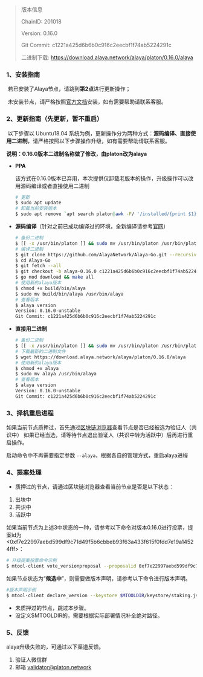 >版本信息
>
>ChainID: 201018
>
>Version: 0.16.0
>
>Git Commit: c1221a425d6b6b0c916c2eecbf1f74ab5224291c
>
>二进制下载: https://download.alaya.network/alaya/platon/0.16.0/alaya

### 1、安装指南

​		若已安装了Alaya节点，请跳到**第2点**进行更新操作；

​		未安装节点，请严格按照[官方文档](https://devdocs.alaya.network/alaya-devdocs/zh-CN/)安装，如有需要帮助请联系客服。

### 2、更新指南（先更新，暂不重启）

​		以下步骤以 Ubuntu18.04 系统为例，更新操作分为两种方式：**源码编译、直接使用二进制**，请严格按照以下步骤操作升级，如有需要帮助请联系客服。

​	**说明：0.16.0版本二进制名称做了修改，由platon改为alaya**

- **PPA**

  该方式在0.16.0版本已弃用，本次提供仅卸载老版本的操作，升级操作可以改用源码编译或者直接使用二进制
  
  ```bash
  # 更新
  $ sudo apt update
  # 卸载当前安装版本
  $ sudo apt remove `apt search platon|awk -F/ '/installed/{print $1}'` --purge -y  
  ```
  
- **源码编译**（针对之前已成功编译过的环境，全新编译请参考[官网](https://devdocs.alaya.network/alaya-devdocs/zh-CN/Install_Alaya/)）

  ```bash
  # 备份二进制
  $ [[ -x /usr/bin/platon ]] && sudo mv /usr/bin/platon /usr/bin/platon_`platon version | grep '^Version:' | awk -F "[ ,:,-]" '{print $3}'`
  # 编译二进制
  $ git clone https://github.com/AlayaNetwork/Alaya-Go.git --recursive
  $ cd Alaya-Go 
  $ git fetch --all
  $ git checkout -b alaya-0.16.0 c1221a425d6b6b0c916c2eecbf1f74ab5224291c
  $ go mod download && make all
  # 使用新的alaya版本
  $ chmod +x build/bin/alaya
  $ sudo mv build/bin/alaya /usr/bin/alaya
  # 查看版本
  $ alaya version
  Version: 0.16.0-unstable
  Git Commit: c1221a425d6b6b0c916c2eecbf1f74ab5224291c
  ```

- **直接用二进制**

  ```bash
  # 备份二进制
  $ [[ -x /usr/bin/platon ]] && sudo mv /usr/bin/platon /usr/bin/platon_`platon version | grep '^Version:' | awk -F "[ ,:,-]" '{print $3}'`
  # 下载最新的二进制文件
  $ wget https://download.alaya.network/alaya/platon/0.16.0/alaya
  # 使用新的alaya版本
  $ chmod +x alaya
  $ sudo mv alaya /usr/bin/alaya
  # 查看版本
  $ alaya version
  Version: 0.16.0-unstable
  Git Commit: c1221a425d6b6b0c916c2eecbf1f74ab5224291c
  ```

### **3、择机重启进程**

如果当前节点质押过，首先通过[区块链浏览器](https://scan.alaya.network/node)查看节点是否已经被选为验证人（共识中）
如果已经当选，请等待节点退出验证人（共识中转为活跃中）后再进行重启操作。

启动命令中不再需要指定参数 `--alaya`，根据各自的管理方式，重启alaya进程

### 4、提案处理

- 质押过的节点，请通过区块链浏览器查看当前节点是否是以下状态：

1. 出块中
2. 共识中
3. 活跃中

如果当前节点为上述3中状态的一种，请参考以下命令对版本0.16.0进行投票，提案id为<0xf7e22997aebd599df9c71d49f5b6cbbeb93f63a433f615f0fdd7e19a14524fff>：

```bash
# 升级提案投票命令示例
$ mtool-client vote_versionproposal --proposalid 0xf7e22997aebd599df9c71d49f5b6cbbeb93f63a433f615f0fdd7e19a14524fff --keystore $MTOOLDIR/keystore/staking.json --config $MTOOLDIR/validator/validator_config.json
```

如果节点状态为“**候选中**”，则需要做版本声明，请参考以下命令进行版本声明。

```bash
#版本声明示例
$ mtool-client declare_version --keystore $MTOOLDIR/keystore/staking.json --config $MTOOLDIR/validator/validator_config.json
```

- 未质押过的节点，跳过本步骤。
- 没定义$MTOOLDIR的，需要根据实际部署情况补全绝对路径。

### 5、反馈

alaya升级失败的，可通过以下渠道反馈。

1. 验证人微信群
2. 邮箱 validator@platon.network
